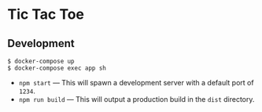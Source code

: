 # Tic Tac Toe

## Development

```
$ docker-compose up
$ docker-compose exec app sh
```

- `npm start` — This will spawn a development server with a default port of `1234`.
- `npm run build` — This will output a production build in the `dist` directory.
